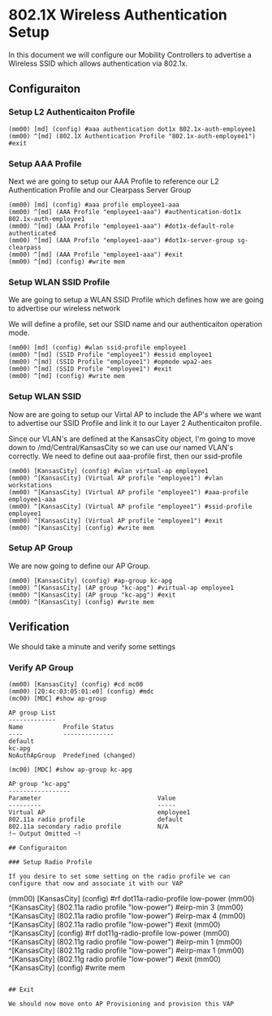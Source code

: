 # 802.1X Wireless Authentication Setup

In this document we will configure our Mobility Controllers to advertise a Wireless SSID which allows authentication via 802.1x.

## Configuraiton

### Setup L2 Authenticaiton Profile

```
(mm00) [md] (config) #aaa authentication dot1x 802.1x-auth-employee1
(mm00) ^[md] (802.1X Authentication Profile "802.1x-auth-employee1") #exit
```

### Setup AAA Profile

Next we are going to setup our AAA Profile to reference our L2 Authentication Profile and our Clearpass Server Group

```
(mm00) [md] (config) #aaa profile employee1-aaa
(mm00) ^[md] (AAA Profile "employee1-aaa") #authentication-dot1x 802.1x-auth-employee1
(mm00) ^[md] (AAA Profile "employee1-aaa") #dot1x-default-role authenticated
(mm00) ^[md] (AAA Profile "employee1-aaa") #dot1x-server-group sg-clearpass
(mm00) ^[md] (AAA Profile "employee1-aaa") #exit
(mm00) ^[md] (config) #write mem
```

### Setup WLAN SSID Profile

We are going to setup a WLAN SSID Profile which defines how we are going to advertise our wireless network

We will define a profile, set our SSID name and our authenticaiton operation mode.

```
(mm00) [md] (config) #wlan ssid-profile employee1
(mm00) ^[md] (SSID Profile "employee1") #essid employee1
(mm00) ^[md] (SSID Profile "employee1") #opmode wpa2-aes
(mm00) ^[md] (SSID Profile "employee1") #exit
(mm00) ^[md] (config) #write mem 
```

### Setup WLAN SSID

Now are are going to setup our Virtal AP to include the AP's where we want to advertise our SSID Profile and link it to our Layer 2 Authenticaiton profile.

Since our VLAN's are defined at the KansasCity object, I'm going to move down to /md/Central/KansasCity so we can use our named VLAN's correctly. We need to define out aaa-profile first, then our ssid-profile

```
(mm00) [KansasCity] (config) #wlan virtual-ap employee1
(mm00) ^[KansasCity] (Virtual AP profile "employee1") #vlan workstations
(mm00) ^[KansasCity] (Virtual AP profile "employee1") #aaa-profile employee1-aaa
(mm00) ^[KansasCity] (Virtual AP profile "employee1") #ssid-profile employee1
(mm00) ^[KansasCity] (Virtual AP profile "employee1") #exit
(mm00) ^[KansasCity] (config) #write mem   
```

### Setup AP Group

We are now going to define our AP Group.

```
(mm00) [KansasCity] (config) #ap-group kc-apg
(mm00) ^[KansasCity] (AP group "kc-apg") #virtual-ap employee1
(mm00) ^[KansasCity] (AP group "kc-apg") #exit
(mm00) ^[KansasCity] (config) #write mem      
```

## Verification

We should take a minute and verify some settings

### Verify AP Group

```
(mm00) [KansasCity] (config) #cd mc00
(mm00) [20:4c:03:05:01:e0] (config) #mdc
(mc00) [MDC] #show ap-group

AP group List
-------------
Name           Profile Status
----           --------------
default
kc-apg
NoAuthApGroup  Predefined (changed)

(mc00) [MDC] #show ap-group kc-apg

AP group "kc-apg"
-----------------
Parameter                                Value
---------                                -----
Virtual AP                               employee1
802.11a radio profile                    default
802.11a secondary radio profile          N/A
!~ Output Omitted ~!

## Configuraiton

### Setup Radio Profile

If you desire to set some setting on the radio profile we can configure that now and associate it with our VAP

```
(mm00) [KansasCity] (config) #rf dot11a-radio-profile low-power
(mm00) ^[KansasCity] (802.11a radio profile "low-power") #eirp-min 3
(mm00) ^[KansasCity] (802.11a radio profile "low-power") #eirp-max 4
(mm00) ^[KansasCity] (802.11a radio profile "low-power") #exit
(mm00) ^[KansasCity] (config) #rf dot11g-radio-profile low-power
(mm00) ^[KansasCity] (802.11g radio profile "low-power") #eirp-min 1
(mm00) ^[KansasCity] (802.11g radio profile "low-power") #eirp-max 1
(mm00) ^[KansasCity] (802.11g radio profile "low-power") #exit
(mm00) ^[KansasCity] (config) #write mem
```

## Exit

We should now move onto AP Provisioning and provision this VAP 